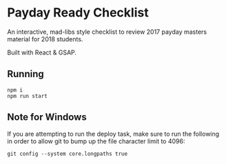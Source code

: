 # Payday Ready Checklist

An interactive, mad-libs style checklist to review 2017 payday masters material for 2018 students.

Built with React & GSAP.

## Running

```
npm i
npm run start
```

## Note for Windows

If you are attempting to run the deploy task, make sure to run the following in order to allow git to bump up the file character limit to 4096:

```
git config --system core.longpaths true
```
